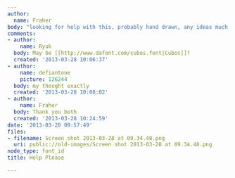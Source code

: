 ```yaml
---
author:
  name: Fraher
body: "looking for help with this, probably hand drawn, any ideas much appreciated\r\n\r\nChhers"
comments:
- author:
    name: Ryuk
  body: May be [[http://www.dafont.com/cubos.font|Cubos]]?
  created: '2013-03-28 10:06:37'
- author:
    name: defiantone
    picture: 126244
  body: my thought exactly
  created: '2013-03-28 10:08:02'
- author:
    name: Fraher
  body: Thank you both
  created: '2013-03-28 10:24:59'
date: '2013-03-28 09:57:49'
files:
- filename: Screen shot 2013-03-28 at 09.34.48.png
  uri: public://old-images/Screen shot 2013-03-28 at 09.34.48.png
node_type: font_id
title: Help Please

---
```

